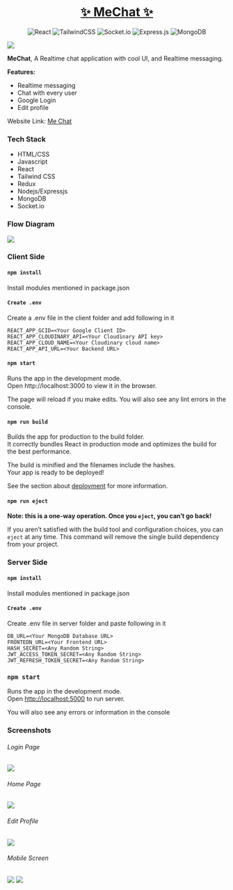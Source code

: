 <h1 align="center"> <a href="https://github.com/anugoyal998/MeChat"><strong> ✨ MeChat ✨</strong></a></h1>
<div align="center">

![React](https://img.shields.io/badge/react-%2320232a.svg?style=for-the-badge&logo=react&logoColor=%2361DAFB)  ![TailwindCSS](https://img.shields.io/badge/tailwindcss-%2338B2AC.svg?style=for-the-badge&logo=tailwind-css&logoColor=white)  ![Socket.io](https://img.shields.io/badge/Socket.io-black?style=for-the-badge&logo=socket.io&badgeColor=010101)  ![Express.js](https://img.shields.io/badge/express.js-%23404d59.svg?style=for-the-badge&logo=express&logoColor=%2361DAFB)  ![MongoDB](https://img.shields.io/badge/MongoDB-%234ea94b.svg?style=for-the-badge&logo=mongodb&logoColor=white)

<div>

<div align="start">

<img src="md-img/logo-lg.png">

**MeChat**, A Realtime chat application with cool UI, and Realtime messaging.

**Features:**
* Realtime messaging 
* Chat with every user
* Google Login
* Edit profile

Website Link: [Me Chat](https://chat-app-sandy-eta.vercel.app/)


### Tech Stack
* HTML/CSS
* Javascript
* React
* Tailwind CSS
* Redux
* Nodejs/Expressjs
* MongoDB
* Socket.io
  
### Flow Diagram  
<img src="md-img/MeChat.png">

### Client Side
#### `npm install`
Install modules mentioned in package.json
#### `Create .env`
Create a .env file in the client folder and add following in it
```
REACT_APP_GCID=<Your Google Client ID>
REACT_APP_CLOUDINARY_API=<Your Cloudinary API key>
REACT_APP_CLOUD_NAME=<Your Cloudinary cloud name>
REACT_APP_API_URL=<Your Backend URL>
```
#### `npm start`
Runs the app in the development mode.  
Open http://localhost:3000 to view it in the browser.  

The page will reload if you make edits.
You will also see any lint errors in the console.
#### `npm run build`
Builds the app for production to the build folder.  
It correctly bundles React in production mode and optimizes the build for the best performance.

The build is minified and the filenames include the hashes.  
Your app is ready to be deployed!

See the section about [deployment](https://facebook.github.io/create-react-app/docs/deployment) for more information.  
#### `npm run eject`
**Note: this is a one-way operation. Once you `eject`, you can’t go back!**  

If you aren’t satisfied with the build tool and configuration choices, you can `eject` at any time. This command will remove the single build dependency from your project.

### Server Side
#### `npm install`
Install modules mentioned in package.json
#### `Create .env`
Create .env file in server folder and paste following in it
```
DB_URL=<Your MongoDB Database URL>
FRONTEDN_URL=<Your Frontend URL>
HASH_SECRET=<Any Random String>
JWT_ACCESS_TOKEN_SECRET=<Any Random String>
JWT_REFRESH_TOKEN_SECRET=<Any Random String>
```
### `npm start`

Runs the app in the development mode.  
Open [http://localhost:5000](http://localhost:5000) to run server.  

You will also see any errors or information in the console


### Screenshots

###### Login Page
<img src="md-img/login.png">

###### Home Page
<img src="md-img/home.png">

###### Edit Profile
<img src="md-img/edit-profile.png">

###### Mobile Screen
<img src="md-img/home-mobile.png">
<img src="md-img/chat-mobile.png">

</div>

